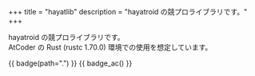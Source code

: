 +++
title = "hayatlib"
description = "hayatroid の競プロライブラリです。"
+++

hayatroid の競プロライブラリです。\
AtCoder の Rust (rustc 1.70.0) 環境での使用を想定しています。

{{ badge(path=".") }}
{{ badge_ac() }}
